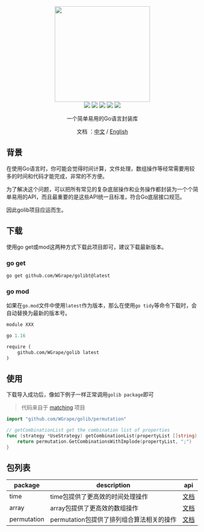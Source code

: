 <div align="center">
<img width="250" src="https://user-images.githubusercontent.com/35942268/177622393-c67a9433-eb2b-4de3-a8e9-262d4db48565.png">
</div>

<div align="center">
    <img src="https://img.shields.io/badge/go-1.13+-blue.svg">
    <img src="https://github.com/wgrape/golib/actions/workflows/build.yml/badge.svg">
    <img src="https://img.shields.io/badge/Document-中文/English-orange.svg">
    <a href="https://godoc.org/github.com/WGrape/golib"><img src="https://godoc.org/github.com/WGrape/golib?status.svg" ></a>
    <img src="https://img.shields.io/badge/License-MIT-green.svg">   
</div>

<div align="center">    
    <p>一个简单易用的Go语言封装库</p>
    <p>文档 ：<a href="/README.zh-CN.md">中文</a> / <a href="/README.md">English</a></p>
</div>

## 背景
在使用Go语言时，你可能会觉得时间计算，文件处理，数组操作等经常需要用较多的时间和代码才能完成，非常的不方便。

为了解决这个问题，可以把所有常见的复杂底层操作和业务操作都封装为一个个简单易用的API，而且最重要的是这些API统一且标准，符合Go底层接口规范。

因此golib项目应运而生。

## 下载
使用go get或mod这两种方式下载此项目即可，建议下载最新版本。

### go get
```bash
go get github.com/WGrape/golibt@latest
```

### go mod
如果在```go.mod```文件中使用```latest```作为版本，那么在使用```go tidy```等命令下载时，会自动替换为最新的版本号。

```mod
module XXX

go 1.16

require (
    github.com/WGrape/golib latest
)

```


## 使用
下载导入成功后，像如下例子一样正常调用```golib package```即可

> 代码来自于 [matching](https://github.com/WGrape/matching/blob/main/pkg/strategy/strategy.go) 项目

```go
import "github.com/WGrape/golib/permutation"

// getCombinationList get the combination list of properties
func (strategy *UseStrategy) getCombinationList(propertyList []string) []string {
    return permutation.GetCombinationsWithImplode(propertyList, ";")
}
```

## 包列表

| package | description                | api                                                          |
|---------|----------------------------|--------------------------------------------------------------|
| time    | time包提供了更高效的时间处理操作         | [文档](https://pkg.go.dev/github.com/WGrape/golib/time)        |
| array    | array包提供了更高效的数组操作          | [文档](https://pkg.go.dev/github.com/WGrape/golib/array)       |
| permutation | permutation包提供了排列组合算法相关的操作 | [文档](https://pkg.go.dev/github.com/WGrape/golib/permutation) |
